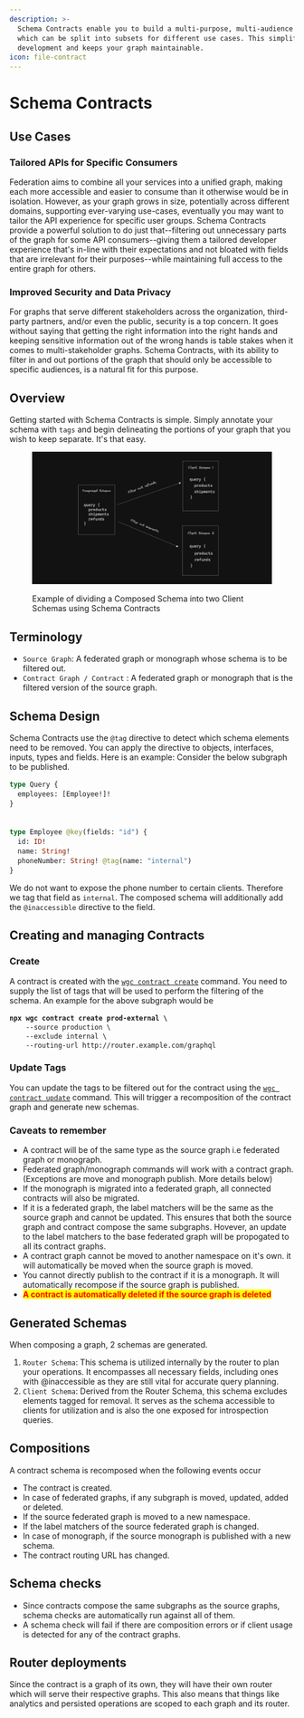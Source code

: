 ```yaml
---
description: >-
  Schema Contracts enable you to build a multi-purpose, multi-audience graph,
  which can be split into subsets for different use cases. This simplifies
  development and keeps your graph maintainable.
icon: file-contract
---
```


# Schema Contracts

## Use Cases

### Tailored APIs for Specific Consumers

Federation aims to combine all your services into a unified graph, making each more accessible and easier to consume than it otherwise would be in isolation. However, as your graph grows in size, potentially across different domains, supporting ever-varying use-cases, eventually you may want to tailor the API experience for specific user groups. Schema Contracts provide a powerful solution to do just that--filtering out unnecessary parts of the graph for some API consumers--giving them a tailored developer experience that's in-line with their expectations and not bloated with fields that are irrelevant for their purposes--while maintaining full access to the entire graph for others.

### Improved Security and Data Privacy

For graphs that serve different stakeholders across the organization, third-party partners, and/or even the public, security is a top concern. It goes without saying that getting the right information into the right hands and keeping sensitive information out of the wrong hands is table stakes when it comes to multi-stakeholder graphs. Schema Contracts, with its ability to filter in and out portions of the graph that should only be accessible to specific audiences, is a natural fit for this purpose.

## Overview

Getting started with Schema Contracts is simple. Simply annotate your schema with `tags` and begin delineating the portions of your graph that you wish to keep separate. It's that easy.

<figure><img src="../.gitbook/assets/image (130).png" alt=""><figcaption><p>Example of dividing a Composed Schema into two Client Schemas using Schema Contracts</p></figcaption></figure>

## Terminology

* `Source Graph`: A federated graph or monograph whose schema is to be filtered out.
* `Contract Graph / Contract` : A federated graph or monograph that is the filtered version of the source graph.

## Schema Design

Schema Contracts use the `@tag` directive to detect which schema elements need to be removed. You can apply the directive to objects, interfaces, inputs, types and fields. Here is an example: Consider the below subgraph to be published.

```graphql
type Query {
  employees: [Employee!]!
}


type Employee @key(fields: "id") {
  id: ID!
  name: String!
  phoneNumber: String! @tag(name: "internal")
}
```

We do not want to expose the phone number to certain clients. Therefore we tag that field as `internal`. The composed schema will additionally add the `@inaccessible` directive to the field.

## Creating and managing Contracts

### Create

A contract is created with the [`wgc contract create`](../cli/schema-contracts/create.md) command. You need to supply the list of tags that will be used to perform the filtering of the schema.  An example for the above subgraph would be&#x20;

<pre class="language-bash"><code class="lang-bash"><strong>npx wgc contract create prod-external \
</strong>    --source production \
    --exclude internal \
    --routing-url http://router.example.com/graphql
</code></pre>

### Update Tags

You can update the tags to be filtered out for the contract using the [`wgc contract update`](../cli/schema-contracts/update.md) command. This will trigger a recomposition of the contract graph and generate new schemas.

### Caveats to remember

* A contract will be of the same type as the source graph i.e federated graph or monograph.
* Federated graph/monograph commands will work with a contract graph. (Exceptions are move and monograph publish. More details below)
* If the monograph is migrated into a federated graph, all connected contracts will also be migrated.
* If it is a federated graph, the label matchers will be the same as the source graph and cannot be updated. This ensures that both the source graph and contract compose the same subgraphs. Hovever, an update to the label matchers to the base federated graph will be propogated to all its contract graphs.
* A contract graph cannot be moved to another namespace on it's own. it will automatically be moved when the source graph is moved.
* You cannot directly publish to the contract if it is a monograph. It will automatically recompose if the source graph is published.
* <mark style="color:red;">**A contract is automatically deleted if the source graph is deleted**</mark>

## Generated Schemas

When composing a graph, 2 schemas are generated.&#x20;

1. `Router Schema`: This  schema is utilized internally by the router to plan your operations. It encompasses all necessary fields, including ones with @inaccessible as they are still vital for accurate query planning.
2. `Client Schema`: Derived from the Router Schema, this schema excludes elements tagged for removal. It serves as the schema accessible to clients for utilization and is also the one exposed for introspection queries.

## Compositions

A contract schema is recomposed when the following events occur

* The contract is created.
* In case of federated graphs, if any subgraph is moved, updated, added or deleted.
* If the source federated graph is moved to a new namespace.
* If the label matchers of the source federated graph is changed.
* In case of monograph, if the source monograph is published with a new schema.
* The contract routing URL  has changed.

## Schema checks

* Since contracts compose the same subgraphs as the source graphs, schema checks are automatically run against all of them.
* A schema check will fail if there are composition errors or if client usage is detected for any of the contract graphs.

## Router deployments

Since the contract is a graph of its own, they will have their own router which will serve their respective graphs. This also means that things like analytics and persisted operations are scoped to each graph and its router.
